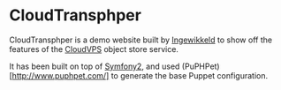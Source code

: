 CloudTransphper
===============

CloudTransphper is a demo website built by [Ingewikkeld](http://php.ingewikkeld.net/) to show off the features of the [CloudVPS](http://www.cloudvps.com/) object store service.

It has been built on top of [Symfony2](http://www.symfony.com/), and used (PuPHPet)[http://www.puphpet.com/] to generate the base Puppet configuration.


